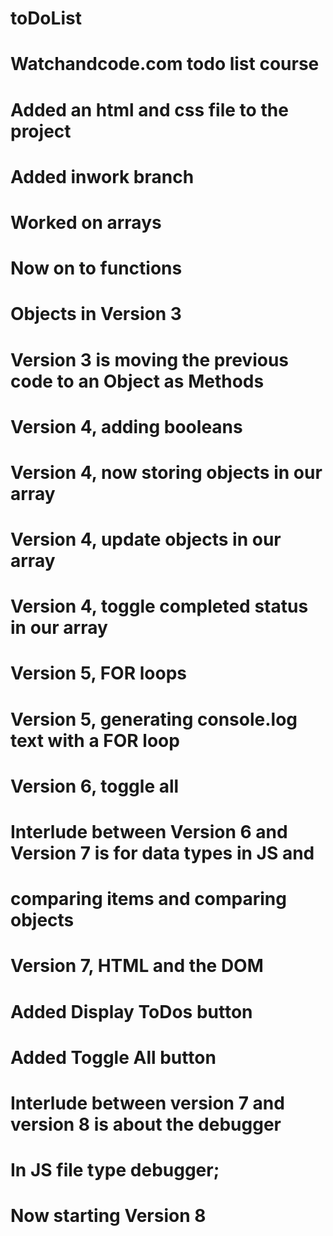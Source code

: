 # toDoList
# Watchandcode.com todo list course

# Added an html and css file to the project

# Added inwork branch
# Worked on arrays
# Now on to functions
# Objects in Version 3

# Version 3 is moving the previous code to an Object as Methods

# Version 4, adding booleans
# Version 4, now storing objects in our array
# Version 4, update objects in our array
# Version 4, toggle completed status in our array

# Version 5, FOR loops
# Version 5, generating console.log text with a FOR loop

# Version 6, toggle all

# Interlude between Version 6 and Version 7 is for data types in JS and
# comparing items and comparing objects

# Version 7, HTML and the DOM
#   Added Display ToDos button
#   Added Toggle All button

# Interlude between version 7 and version 8 is about the debugger
# In JS file type debugger;

# Now starting Version 8